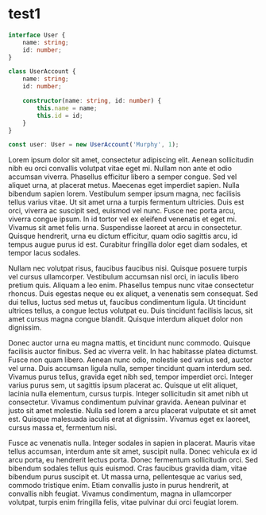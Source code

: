 # test1

```typescript
interface User {
    name: string;
    id: number;
}

class UserAccount {
    name: string;
    id: number;

    constructor(name: string, id: number) {
        this.name = name;
        this.id = id;
    }
}

const user: User = new UserAccount('Murphy', 1);
```

Lorem ipsum dolor sit amet, consectetur adipiscing elit. Aenean sollicitudin nibh eu orci convallis volutpat vitae eget mi. Nullam non ante et odio accumsan viverra. Phasellus efficitur libero a semper congue. Sed vel aliquet urna, at placerat metus. Maecenas eget imperdiet sapien. Nulla bibendum sapien lorem. Vestibulum semper ipsum magna, nec facilisis tellus varius vitae. Ut sit amet urna a turpis fermentum ultricies. Duis est orci, viverra ac suscipit sed, euismod vel nunc. Fusce nec porta arcu, viverra congue ipsum. In id tortor vel ex eleifend venenatis et eget mi. Vivamus sit amet felis urna. Suspendisse laoreet at arcu in consectetur. Quisque hendrerit, urna eu dictum efficitur, quam odio sagittis arcu, id tempus augue purus id est. Curabitur fringilla dolor eget diam sodales, et tempor lacus sodales.

Nullam nec volutpat risus, faucibus faucibus nisi. Quisque posuere turpis vel cursus ullamcorper. Vestibulum accumsan nisl orci, in iaculis libero pretium quis. Aliquam a leo enim. Phasellus tempus nunc vitae consectetur rhoncus. Duis egestas neque eu ex aliquet, a venenatis sem consequat. Sed dui tellus, luctus sed metus ut, faucibus condimentum ligula. Ut tincidunt ultrices tellus, a congue lectus volutpat eu. Duis tincidunt facilisis lacus, sit amet cursus magna congue blandit. Quisque interdum aliquet dolor non dignissim.

Donec auctor urna eu magna mattis, et tincidunt nunc commodo. Quisque facilisis auctor finibus. Sed ac viverra velit. In hac habitasse platea dictumst. Fusce non quam libero. Aenean nunc odio, molestie sed varius sed, auctor vel urna. Duis accumsan ligula nulla, semper tincidunt quam interdum sed. Vivamus purus tellus, gravida eget nibh sed, tempor imperdiet orci. Integer varius purus sem, ut sagittis ipsum placerat ac. Quisque ut elit aliquet, lacinia nulla elementum, cursus turpis. Integer sollicitudin sit amet nibh ut consectetur. Vivamus condimentum pulvinar gravida. Aenean pulvinar et justo sit amet molestie. Nulla sed lorem a arcu placerat vulputate et sit amet est. Quisque malesuada iaculis erat at dignissim. Vivamus eget ex laoreet, cursus massa et, fermentum nisi.

Fusce ac venenatis nulla. Integer sodales in sapien in placerat. Mauris vitae tellus accumsan, interdum ante sit amet, suscipit nulla. Donec vehicula ex id arcu porta, eu hendrerit lectus porta. Donec fermentum sollicitudin orci. Sed bibendum sodales tellus quis euismod. Cras faucibus gravida diam, vitae bibendum purus suscipit et. Ut massa urna, pellentesque ac varius sed, commodo tristique enim. Etiam convallis justo in purus hendrerit, at convallis nibh feugiat. Vivamus condimentum, magna in ullamcorper volutpat, turpis enim fringilla felis, vitae pulvinar dui orci feugiat lorem.
